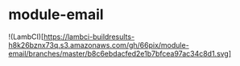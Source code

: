 # module-email
!(LambCI)[https://lambci-buildresults-h8k26bznx73q.s3.amazonaws.com/gh/66pix/module-email/branches/master/b8c6ebdacfed2e1b7bfcea97ac34c8d1.svg]
